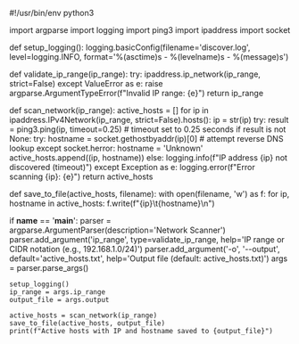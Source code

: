 #!/usr/bin/env python3

import argparse
import logging
import ping3
import ipaddress
import socket

def setup_logging():
    logging.basicConfig(filename='discover.log', level=logging.INFO,
                        format='%(asctime)s - %(levelname)s - %(message)s')

def validate_ip_range(ip_range):
    try:
        ipaddress.ip_network(ip_range, strict=False)
    except ValueError as e:
        raise argparse.ArgumentTypeError(f"Invalid IP range: {e}")
    return ip_range

def scan_network(ip_range):
    active_hosts = []
    for ip in ipaddress.IPv4Network(ip_range, strict=False).hosts():
        ip = str(ip)
        try:
            result = ping3.ping(ip, timeout=0.25)  # timeout set to 0.25 seconds
            if result is not None:
                try:
                    hostname = socket.gethostbyaddr(ip)[0]  # attempt reverse DNS lookup
                except socket.herror:
                    hostname = 'Unknown'
                active_hosts.append((ip, hostname))
            else:
                logging.info(f"IP address {ip} not discovered (timeout)")
        except Exception as e:
            logging.error(f"Error scanning {ip}: {e}")
    return active_hosts

def save_to_file(active_hosts, filename):
    with open(filename, 'w') as f:
        for ip, hostname in active_hosts:
            f.write(f"{ip}\t{hostname}\n")

if __name__ == '__main__':
    parser = argparse.ArgumentParser(description='Network Scanner')
    parser.add_argument('ip_range', type=validate_ip_range,
                        help='IP range or CIDR notation (e.g., 192.168.1.0/24)')
    parser.add_argument('-o', '--output', default='active_hosts.txt',
                        help='Output file (default: active_hosts.txt)')
    args = parser.parse_args()

    setup_logging()
    ip_range = args.ip_range
    output_file = args.output

    active_hosts = scan_network(ip_range)
    save_to_file(active_hosts, output_file)
    print(f"Active hosts with IP and hostname saved to {output_file}")
